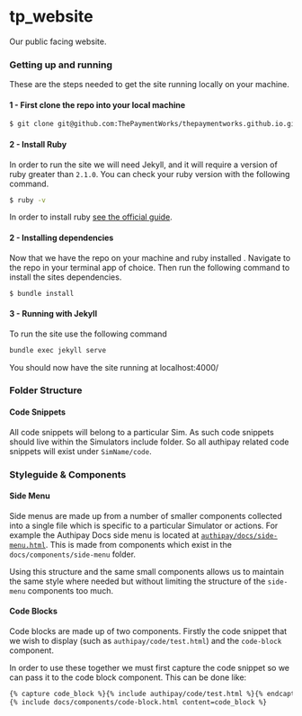 # tp_website
Our public facing website.

### Getting up and running
These are the steps needed to get the site running locally on your machine.

#### 1 - First clone the repo into your local machine

```bash
$ git clone git@github.com:ThePaymentWorks/thepaymentworks.github.io.git
```

#### 2 - Install Ruby
In order to run the site we will need Jekyll, and it will require a version of
ruby greater than `2.1.0`. You can check your ruby version with the following
command.

```bash
$ ruby -v
```

In order to install ruby [see the official guide](https://www.ruby-lang.org/en/documentation/installation/).

#### 2 - Installing dependencies
Now that we have the repo on your machine  and ruby installed . Navigate to
the repo in your terminal app of choice. Then run the following command to
install the sites dependencies.

```bash
$ bundle install
```

#### 3 - Running with Jekyll
To run the site use the following command

```bash
bundle exec jekyll serve
```

You should now have the site running at localhost:4000/

### Folder Structure

#### Code Snippets
All code snippets will belong to a particular Sim. As such code snippets should
live within the Simulators include folder. So all authipay related code snippets
will exist under `SimName/code`.

### Styleguide & Components

#### Side Menu
Side menus are made up from a number of smaller components collected into a single
file which is specific to a particular Simulator or actions. For example the
Authipay Docs side menu is located at [`authipay/docs/side-menu.html`](./_includes/authipay/docs/side-menu.html). This is made
from components which exist in the `docs/components/side-menu` folder.

Using this structure and the same small components allows us to maintain the same
style where needed but without limiting the structure of the `side-menu` components
too much.

#### Code Blocks
Code blocks are made up of two components. Firstly the code snippet that we wish
to display (such as `authipay/code/test.html`) and the `code-block` component.

In order to use these together we must first capture the code snippet so we can
pass it to the code block component. This can be done like:

```html
{% capture code_block %}{% include authipay/code/test.html %}{% endcapture %}
{% include docs/components/code-block.html content=code_block %}
```

